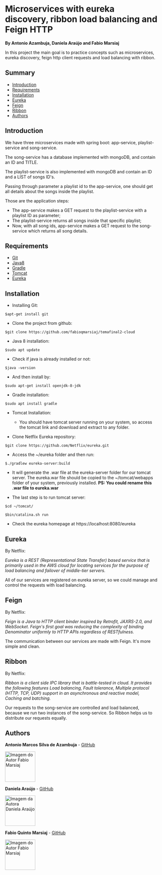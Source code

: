 # Microservices with eureka discovery, ribbon load balancing and Feign HTTP
**By Antonio Azambuja, Daniela Araújo and Fabio Marsiaj**

In this project the main goal is to practice concepts such as microservices, eureka discovery, feign http client requests
and load balancing with ribbon.

## Summary

  - [Introduction](#introduction)
  - [Requirements](#requirements)
  - [Installation](#installation)
  - [Eureka](#eureka)
  - [Feign]()
  - [Ribbon]()
  - [Authors](#authors)
  
  ## Introduction
  
   We have three microservices made with spring boot: app-service, playlist-service and song-service.
   
   The song-service has a database implemented with mongoDB, and contain an ID and TITLE.
   
   The playlist-service is also implemented with mongoDB and contain an ID and a LIST of songs ID's.
   
   Passing through parameter a playlist id to the app-service, one should get all details about the songs inside the playlist.
   
   Those are the application steps:
   - The app-service makes a GET request to the playlist-service with a playlist ID as parameter;
   - The playlist-service returns all songs inside that specific playlist;
   - Now, with all song ids, app-service makes a GET request to the song-service which returns all song details.
    
  ## Requirements
  
  - [Git](https://git-scm.com/)
  - [Java8]()
  - [Gradle]()
  - [Tomcat](http://tomcat.eu.apache.org/download-90.cgi?Preferred=ftp://apache.cs.utah.edu/apache.org/)
  - [Eureka](https://github.com/Netflix/eureka)
  
  ## Installation
  
 - Installing Git:
```
$apt-get install git
```
  
  - Clone the project from github:
```
$git clone https://github.com/fabioqmarsiaj/temafinal2-cloud
```

  - Java 8 installation:
```
$sudo apt update
```
  - Check if java is already installed or not:
```
$java -version
```
  - And then install by:
```
$sudo apt-get install openjdk-8-jdk
```
  - Gradle installation:
```
$sudo apt install gradle
```
 
  - Tomcat Installation:
      - You should have tomcat server running on your system, 
      so access the tomcat link and download and extract to any folder.

 - Clone Netflix Eureka repository:
```
$git clone https://github.com/Netflix/eureka.git
```

 - Access the ~/eureka folder and then run:
 ```
 $./gradlew eureka-server:build
 ```

 - It will generate the .war file at the eureka-server folder for our tomcat server. 
 The eureka.war file should be copied to the ~/tomcat/webapps folder of your system, previously installed.
 **PS: You could rename this .war file to eureka.war**
 
 - The last step is to run tomcat server:
```
$cd ~/tomcat/

$bin/catalina.sh run
```

  - Check the eureka homepage at https://localhost:8080/eureka
   
   ## Eureka
   By Netflix:
   
   _Eureka is a REST (Representational State Transfer) based service that is primarily used in the AWS cloud 
   for locating services for the purpose of load balancing and failover of middle-tier servers._
   
   All of our services are registered on eureka server, so we could manage and control the requests with load balancing.
   
   ## Feign
   By Netflix:
   
   _Feign is a Java to HTTP client binder inspired by Retrofit, JAXRS-2.0, and WebSocket. 
   Feign's first goal was reducing the complexity of binding Denominator uniformly to HTTP APIs regardless of RESTfulness._
   
   The communication between our services are made with Feign. It's more simple and clean.
   
   ## Ribbon
   By Netflix:
   
   _Ribbon is a client side IPC library that is battle-tested in cloud. It provides the following features
   Load balancing,
   Fault tolerance,
   Multiple protocol (HTTP, TCP, UDP) support in an asynchronous and reactive model,
   Caching and batching._
   
   Our requests to the song-service are controlled and load balanced, because we run two instances of the song-service.
   So Ribbon helps us to distribute our requests equally.
   
   ## Authors
   
**Antonio Marcos Silva de Azambuja** -  [GitHub](https://github.com/antonioazambuja)

<a href="https://github.com/fabioqmarsiaj">
    <img 
    alt="Imagem do Autor Fabio Marsiaj" src="https://avatars3.githubusercontent.com/u/45765571?s=460&v=4
" width="100">
</a>
   
   
 **Daniela Araújo** -  [GitHub](https://github.com/DaniiNyan)
 
<a href="https://github.com/fabioqmarsiaj">
     <img 
     alt="Imagem da Autora Daniela Araújo" src="https://avatars1.githubusercontent.com/u/42483133?s=460&v=4" width="100">
</a>
   
**Fabio Quinto Marsiaj** -  [GitHub](https://github.com/fabioqmarsiaj)

<a href="https://github.com/fabioqmarsiaj">
    <img 
    alt="Imagem do Autor Fabio Marsiaj" src="https://avatars0.githubusercontent.com/u/34289167?s=460&v=4" width="100">
</a>
  

  

